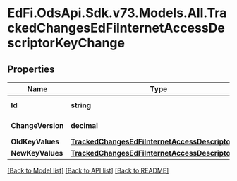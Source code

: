 # EdFi.OdsApi.Sdk.v73.Models.All.TrackedChangesEdFiInternetAccessDescriptorKeyChange

## Properties

Name | Type | Description | Notes
------------ | ------------- | ------------- | -------------
**Id** | **string** | Resource identifier | [optional] 
**ChangeVersion** | **decimal** | Change version | [optional] 
**OldKeyValues** | [**TrackedChangesEdFiInternetAccessDescriptorKey**](TrackedChangesEdFiInternetAccessDescriptorKey.md) |  | [optional] 
**NewKeyValues** | [**TrackedChangesEdFiInternetAccessDescriptorKey**](TrackedChangesEdFiInternetAccessDescriptorKey.md) |  | [optional] 

[[Back to Model list]](../../README.md#documentation-for-models) [[Back to API list]](../../README.md#documentation-for-api-endpoints) [[Back to README]](../../README.md)

